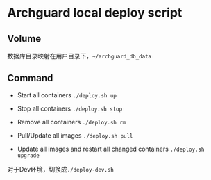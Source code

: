 # Archguard local deploy script

## Volume
数据库目录映射在用户目录下，`~/archguard_db_data`

## Command
- Start all containers
`./deploy.sh up`

- Stop all containers
`./deploy.sh stop`

- Remove all containers
`./deploy.sh rm`

- Pull/Update all images
`./deploy.sh pull` 

- Update all images and restart all changed containers
`./deploy.sh upgrade`  

对于Dev环境，切换成`./deploy-dev.sh`  